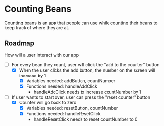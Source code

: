 # Counting Beans
Counting beans is an app that people can use while counting their beans to keep track of where they are at.

## Roadmap
How will a user interact with our app

- [ ] For every bean they count, user will click the "add to the counter" button
  - [x] When the user clicks the add button, the number on the screen will increase by 1
    - [x] Variables needed: addButton, countNumber
    - [x] Functions needed: handleAddClick
      - handleAddClick needs to increase countNumber by 1
- [ ] If user wants to start over, user can press the "reset counter" button
  - [x] Counter will go back to zero
    - [x] Variables needed: resetButton, countNumber
    - [x] Functions needed: handleResetClick 
      - handleResetClick needs to reset countNumber to 0